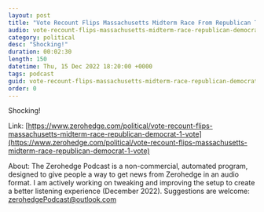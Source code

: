 ```yaml
---
layout: post
title: "Vote Recount Flips Massachusetts Midterm Race From Republican To Democrat By 1 Vote"
audio: vote-recount-flips-massachusetts-midterm-race-republican-democrat-1-vote-0
category: political
desc: "Shocking!"
duration: 00:02:30
length: 150
datetime: Thu, 15 Dec 2022 18:20:00 +0000
tags: podcast
guid: vote-recount-flips-massachusetts-midterm-race-republican-democrat-1-vote-0
order: 0
---
```

Shocking!

Link: [https://www.zerohedge.com/political/vote-recount-flips-massachusetts-midterm-race-republican-democrat-1-vote](https://www.zerohedge.com/political/vote-recount-flips-massachusetts-midterm-race-republican-democrat-1-vote)

About: The Zerohedge Podcast is a non-commercial, automated program, designed to give people a way to get news from Zerohedge in an audio format.  I am actively working on tweaking and improving the setup to create a better listening experience (December 2022).  Suggestions are welcome: [zerohedgePodcast@outlook.com](mailto:zerohedgePodcast@outlook.com)